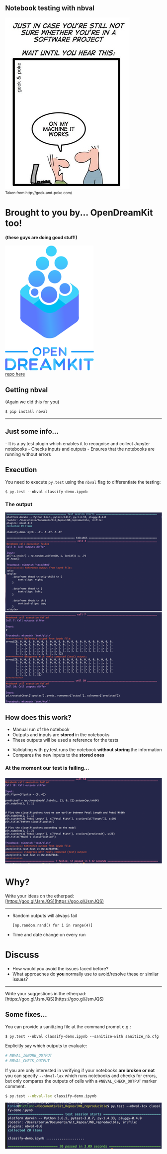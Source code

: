 <section class='dark-diagonal'>

<h2>Notebook <accent-text> testing</accent-text> with nbval</h2>
<img src="../resources/test1.jpg" >
<br>
<small> Taken from http://geek-and-poke.com/ </small>
<br>
</section>


# Brought to you by... OpenDreamKit too!
#### (these guys are doing good stuff!)
<img src="../resources/odk-logo.svg" height='400px'>
<br>
<a href='https://github.com/computationalmodelling/nbval'><i class="fa fa-github" aria-hidden="true"></i> repo here </a>



## Getting nbval
(Again we did this for you)
```
$ pip install nbval
```

---
<h2 class= "fragment fade-up"> Just some info... </h2>
- It is a py.test plugin which enables it to recognise and collect Jupyter notebooks <!-- .element: class="fragment" -->
- Checks inputs and outputs <!-- .element: class="fragment" -->
- Ensures that the notebooks are running without errors <!-- .element: class="fragment" -->



## Execution
You need to execute `py.test` using the `nbval` flag to differentiate the testing:

```
$ py.test --nbval classify-demo.ipynb
```



### The output
<img src='../resources/fail_test1.png'>



<img src='../resources/fail_test2.png'>



<section class='two-colors'>

<h2><display-text> How does this work?</display-text></h2>
<div class='items-block'>
  <div class="single-block single1">
  <ul>
  <li> Manual run of the notebook </li> <!-- .element: class="fragment" -->
  <li> Outputs and inputs are <strong> stored </strong> in the notebooks </li> <!-- .element: class="fragment" -->
  <li> These outputs will be used a reference for the tests</li> <!-- .element: class="fragment" -->
  </ul>
  </div>

  <div class="single-block single2">
  <ul>
  <li> Validating with py.test runs the notebook <strong>without
  storing </strong> the information</li> <!-- .element: class="fragment" -->
  <li>Compares the new inputs to the <strong> stored ones </strong></li> <!-- .element: class="fragment" -->
  </div>
  </div>
</section>



<h3><accent-text> <i class="fa fa-meh-o" aria-hidden="true"></i>
 At the moment our test is failing... </accent-text><h3>

<img src='../resources/fail_test3.png'>



# <i class="fa fa-comments-o" aria-hidden="true"></i> Why?

Write your ideas on the etherpad:
<br>
[https://goo.gl/JsmJQS](https://goo.gl/JsmJQS)

---
<ul>
<element class="fragment">
<li> Random outputs will always fail </li>
<pre><code class='python'>[np.random.rand() for i in range(4)]
</pre></code>
</element>
<element class='fragment'>
<li> Time and date change on every run </li>
</element>
</ul>



# <i class="fa fa-comments-o" aria-hidden="true"></i> Discuss
- How would you avoid the issues faced before?
- What approaches do <strong> you </strong> normally use to avoid/resolve these or similar issues?

---
<p class= "fragment fade-left">
Write your suggestions in the etherpad:
<br>
[https://goo.gl/JsmJQS](https://goo.gl/JsmJQS)
</p>



## <i class="fa fa-bolt" aria-hidden="true"></i> Some fixes...
You can provide a sanitizing file at the command prompt e.g.:
```
$ py.test --nbval classify-demo.ipynb --sanitize-with sanitize_nb.cfg
```

Explicitly say which outputs to evaluate:
```python
# NBVAL_IGNORE_OUTPUT
# NBVAL_CHECK_OUTPUT
```



If you are only interested in verifying if your notebooks <strong>are broken or not</strong>
you can specify `--nbval-lax` which runs notebooks and checks for errors, but only compares the outputs of cells with a `#NBVAL_CHECK_OUTPUT` marker comment.
```bash
$ py.test --nbval-lax classify-demo.ipynb
```

<img src='../resources/nbval-lax.png'><!-- .element: class="fragment" -->
